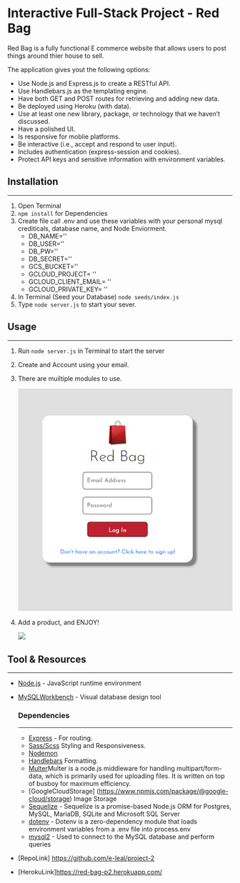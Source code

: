 # Interactive Full-Stack Project - Red Bag

Red Bag is a fully functional E commerce website that allows users to post things around thier house to sell.

The application gives yout the following options:
* Use Node.js and Express.js to create a RESTful API.
* Use Handlebars.js as the templating engine.
* Have both GET and POST routes for retrieving and adding new data.
* Be deployed using Heroku (with data).
* Use at least one new library, package, or technology that we haven’t discussed.
* Have a polished UI.
* Is responsive for moblie platforms.
* Be interactive (i.e., accept and respond to user input).
* Includes authentication (express-session and cookies).
* Protect API keys and sensitive information with environment variables.

## Installation
---
1. Open Terminal
2. `npm install` for Dependencies
3. Create file call .env and use these variables with your personal mysql crediticals, database name, and Node Enviorment.
    * DB_NAME=''
    * DB_USER=''
    * DB_PW=''
    * DB_SECRET=''
    * GCS_BUCKET=''
    * GCLOUD_PROJECT= ''
    * GCLOUD_CLIENT_EMAIL= ''
    * GCLOUD_PRIVATE_KEY= ''
4. In Terminal
   (Seed your Database) `node seeds/index.js `
5. Type `node server.js` to start your sever.

## Usage
---
1. Run `node server.js` in Terminal to start the server
2. Create and Account using your email.
3. There are muiltiple modules to use.

    ![](rmimages/sample.png)

5. Add a product, and ENJOY!

    ![](rmimages/demo.png)

## Tool & Resources
---
* [Node.js](https://nodejs.org/en/) - JavaScript runtime environment
* [MySQLWorkbench](https://www.mysql.com/products/workbench/) - Visual database design tool
    ### Dependencies
    ---
    * [Express](https://www.npmjs.com/package/express) - For routing.
    * [Sass/Scss](https://sass-lang.com/) Styling and Responsiveness.
    * [Nodemon](https://www.npmjs.com/package/nodemon)
    * [Handlebars](https://handlebarsjs.com/) Formatting.
    * [Multer](https://www.npmjs.com/package/multer)Multer is a node.js middleware for handling multipart/form-data, which is primarily used for uploading files. It is written on top of busboy for maximum efficiency.
    * [GoogleCloudStorage] (https://www.npmjs.com/package/@google-cloud/storage) Image Storage
    * [Sequelize](https://www.npmjs.com/package/sequelize) - Sequelize is a promise-based Node.js ORM for Postgres, MySQL, MariaDB, SQLite and Microsoft SQL Server
    * [dotenv](https://www.npmjs.com/package/dotenv) - Dotenv is a zero-dependency module that loads environment variables from a .env file into process.env
    * [mysql2](https://www.npmjs.com/package/mysql2) - Used to connect to the MySQL database and perform queries

* [RepoLink] https://github.com/e-leal/project-2
* [HerokuLink]https://red-bag-p2.herokuapp.com/